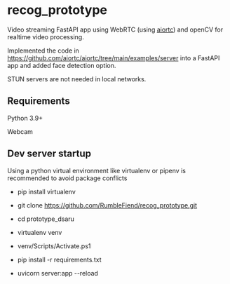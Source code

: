 # recog_prototype

Video streaming FastAPI app using WebRTC (using [aiortc](https://github.com/aiortc/aiortc)) and openCV for realtime video processing.

Implemented the code in https://github.com/aiortc/aiortc/tree/main/examples/server into a FastAPI app and added face detection option.

STUN servers are not needed in local networks.

## Requirements

Python 3.9+

Webcam

## Dev server startup

Using a python virtual environment like virtualenv or pipenv is recommended to avoid package conflicts

- pip install virtualenv

- git clone https://github.com/RumbleFiend/recog_prototype.git

- cd prototype_dsaru

- virtualenv venv

- venv/Scripts/Activate.ps1
 
- pip install -r requirements.txt

- uvicorn server:app --reload

